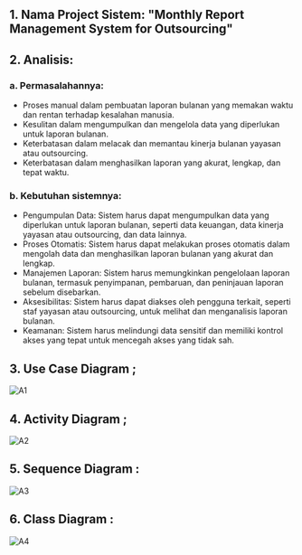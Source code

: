 ## 1. Nama Project Sistem: "Monthly Report Management System for Outsourcing"

## 2. Analisis:

### a. Permasalahannya:
   
- Proses manual dalam pembuatan laporan bulanan yang memakan waktu dan rentan terhadap kesalahan manusia.
- Kesulitan dalam mengumpulkan dan mengelola data yang diperlukan untuk laporan bulanan.
- Keterbatasan dalam melacak dan memantau kinerja bulanan yayasan atau outsourcing.
- Keterbatasan dalam menghasilkan laporan yang akurat, lengkap, dan tepat waktu.

### b. Kebutuhan sistemnya:
- Pengumpulan Data: Sistem harus dapat mengumpulkan data yang diperlukan untuk laporan bulanan, seperti data keuangan, data kinerja yayasan atau outsourcing, dan data lainnya.
- Proses Otomatis: Sistem harus dapat melakukan proses otomatis dalam mengolah data dan menghasilkan laporan bulanan yang akurat dan lengkap.
- Manajemen Laporan: Sistem harus memungkinkan pengelolaan laporan bulanan, termasuk penyimpanan, pembaruan, dan peninjauan laporan sebelum disebarkan.
- Aksesibilitas: Sistem harus dapat diakses oleh pengguna terkait, seperti staf yayasan atau outsourcing, untuk melihat dan menganalisis laporan bulanan.
- Keamanan: Sistem harus melindungi data sensitif dan memiliki kontrol akses yang tepat untuk mencegah akses yang tidak sah.

## 3. Use Case Diagram ;

![A1](https://github.com/Agussetiaa/Project-Sistem/assets/115542822/af3f1a60-72a1-4a84-b116-b1fdb6d8ab84)

## 4. Activity Diagram ;

![A2](https://github.com/Agussetiaa/Project-Sistem/assets/115542822/01bee1fd-8662-49b8-96b5-140f4d4f24c0)

## 5. Sequence Diagram :

![A3](https://github.com/Agussetiaa/Project-Sistem/assets/115542822/54c5f8c7-2f9c-4ea9-b8a1-dad3f90e2454)

## 6. Class Diagram :

![A4](https://github.com/Agussetiaa/Project-Sistem/assets/115542822/e5379751-56b3-4b15-8aae-6e659ef0dddb)


